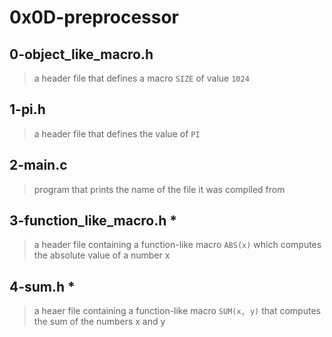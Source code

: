 # 0x0D-preprocessor

## 0-object_like_macro.h
> a header file that defines a macro ```SIZE``` of value ```1024```

## 1-pi.h
> a header file that defines the value of ```PI```

## 2-main.c
> program that prints the name of the file it was compiled from

## 3-function_like_macro.h *
> a header file containing a function-like macro ```ABS(x)``` which
> computes the absolute value of a number x

## 4-sum.h *
> a heaer file containing a function-like macro ```SUM(x, y)``` that
> computes the sum of the numbers x and y